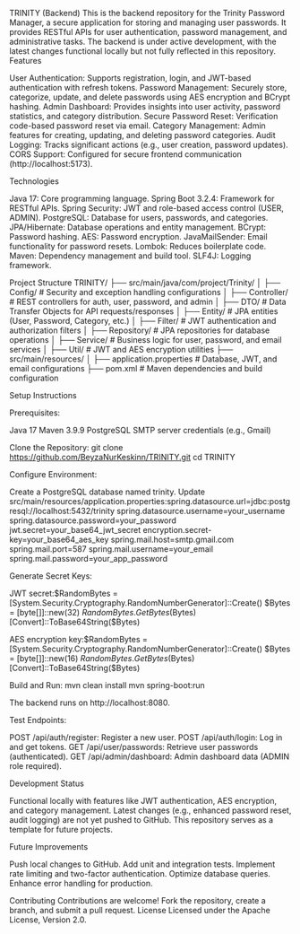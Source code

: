 TRINITY (Backend)
This is the backend repository for the Trinity Password Manager, a secure application for storing and managing user passwords. It provides RESTful APIs for user authentication, password management, and administrative tasks. The backend is under active development, with the latest changes functional locally but not fully reflected in this repository.
Features

User Authentication: Supports registration, login, and JWT-based authentication with refresh tokens.
Password Management: Securely store, categorize, update, and delete passwords using AES encryption and BCrypt hashing.
Admin Dashboard: Provides insights into user activity, password statistics, and category distribution.
Secure Password Reset: Verification code-based password reset via email.
Category Management: Admin features for creating, updating, and deleting password categories.
Audit Logging: Tracks significant actions (e.g., user creation, password updates).
CORS Support: Configured for secure frontend communication (http://localhost:5173).

Technologies

Java 17: Core programming language.
Spring Boot 3.2.4: Framework for RESTful APIs.
Spring Security: JWT and role-based access control (USER, ADMIN).
PostgreSQL: Database for users, passwords, and categories.
JPA/Hibernate: Database operations and entity management.
BCrypt: Password hashing.
AES: Password encryption.
JavaMailSender: Email functionality for password resets.
Lombok: Reduces boilerplate code.
Maven: Dependency management and build tool.
SLF4J: Logging framework.

Project Structure
TRINITY/
├── src/main/java/com/project/Trinity/
│   ├── Config/                # Security and exception handling configurations
│   ├── Controller/            # REST controllers for auth, user, password, and admin
│   ├── DTO/                   # Data Transfer Objects for API requests/responses
│   ├── Entity/                # JPA entities (User, Password, Category, etc.)
│   ├── Filter/                # JWT authentication and authorization filters
│   ├── Repository/            # JPA repositories for database operations
│   ├── Service/               # Business logic for user, password, and email services
│   ├── Util/                  # JWT and AES encryption utilities
├── src/main/resources/
│   ├── application.properties # Database, JWT, and email configurations
├── pom.xml                    # Maven dependencies and build configuration

Setup Instructions

Prerequisites:

Java 17
Maven 3.9.9
PostgreSQL
SMTP server credentials (e.g., Gmail)


Clone the Repository:
git clone https://github.com/BeyzaNurKeskinn/TRINITY.git
cd TRINITY


Configure Environment:

Create a PostgreSQL database named trinity.
Update src/main/resources/application.properties:spring.datasource.url=jdbc:postgresql://localhost:5432/trinity
spring.datasource.username=your_username
spring.datasource.password=your_password
jwt.secret=your_base64_jwt_secret
encryption.secret-key=your_base64_aes_key
spring.mail.host=smtp.gmail.com
spring.mail.port=587
spring.mail.username=your_email
spring.mail.password=your_app_password




Generate Secret Keys:

JWT secret:$RandomBytes = [System.Security.Cryptography.RandomNumberGenerator]::Create()
$Bytes = [byte[]]::new(32)
$RandomBytes.GetBytes($Bytes)
[Convert]::ToBase64String($Bytes)


AES encryption key:$RandomBytes = [System.Security.Cryptography.RandomNumberGenerator]::Create()
$Bytes = [byte[]]::new(16)
$RandomBytes.GetBytes($Bytes)
[Convert]::ToBase64String($Bytes)




Build and Run:
mvn clean install
mvn spring-boot:run

The backend runs on http://localhost:8080.

Test Endpoints:

POST /api/auth/register: Register a new user.
POST /api/auth/login: Log in and get tokens.
GET /api/user/passwords: Retrieve user passwords (authenticated).
GET /api/admin/dashboard: Admin dashboard data (ADMIN role required).



Development Status

Functional locally with features like JWT authentication, AES encryption, and category management.
Latest changes (e.g., enhanced password reset, audit logging) are not yet pushed to GitHub.
This repository serves as a template for future projects.

Future Improvements

Push local changes to GitHub.
Add unit and integration tests.
Implement rate limiting and two-factor authentication.
Optimize database queries.
Enhance error handling for production.

Contributing
Contributions are welcome! Fork the repository, create a branch, and submit a pull request.
License
Licensed under the Apache License, Version 2.0.
